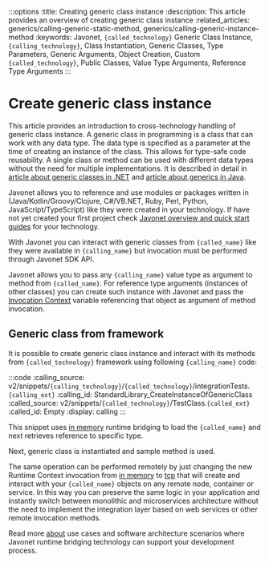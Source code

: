 :::options
:title: Creating generic class instance
:description: This article provides an overview of creating generic class instance
:related_articles: generics/calling-generic-static-method, generics/calling-generic-instance-method
:keywords: Javonet, `{called_technology}` Generic Class Instance, `{calling_technology}`, Class Instantiation, Generic Classes, Type Parameters, Generic Arguments, Object Creation, Custom `{called_technology}`, Public Classes, Value Type Arguments, Reference Type Arguments
:::

# Create generic class instance  

This article provides an introduction to cross-technology handling of generic class instance. A generic class in programming is a class that can work with any data type. The data type is specified as a parameter at the time of creating an instance of the class. This allows for type-safe code reusability. A single class or method can be used with different data types without the need for multiple implementations. It is described in detail in [article about generic classes in .NET](https://learn.microsoft.com/en-us/dotnet/csharp/programming-guide/generics/generic-classes) and [article about generics in Java](https://docs.oracle.com/javase/tutorial/extra/generics/simple.html).  
  
Javonet allows you to reference and use modules or packages written in (Java/Kotlin/Groovy/Clojure, C#/VB.NET, Ruby, Perl, Python, JavaScript/TypeScript) like they were created in your technology. If have not yet created your first project check [Javonet overview and quick start guides](/guides/v2/`{calling_technology}`/`{called_technology}`/getting-started/about-javonet) for your technology.  
  
With Javonet you can interact with generic classes from `{called_name}` like they were available in `{calling_name}` but invocation must be performed through Javonet SDK API.  
  
Javonet allows you to pass any `{calling_name}` value type as argument to method from `{called_name}`. For reference type arguments (instances of other classes) you can create such instance with Javonet and pass the [Invocation Context](/guides/v2/`{calling_technology}`/`{called_technology}`/foundations/invocation-context) variable referencing that object as argument of method invocation.  
  
## Generic class from framework
  
It is possible to create generic class instance and interact with its methods from `{called_technology}` framework using following `{calling_name}` code:
  
:::code
:calling_source: v2/snippets/`{calling_technology}`/`{called_technology}`/integrationTests.`{calling_ext}`
:calling_id: StandardLibrary_CreateInstanceOfGenericClass
:called_source: v2/snippets/`{called_technology}`/TestClass.`{called_ext}`
:called_id: Empty
:display: calling
:::

This snippet uses [in memory](/guides/v2/`{calling_technology}`/`{called_technology}`/foundations/in-memory-channel) runtime bridging to load the `{called_name}` and next retrieves reference to specific type.  

Next, generic class is instantiated and sample method is used.
  
The same operation can be performed remotely by just changing the new Runtime Context invocation from [in memory](/guides/v2/`{calling_technology}`/`{called_technology}`/foundations/in-memory-channel) to [tcp](/guides/v2/`{calling_technology}`/`{called_technology}`/foundations/tcp-channel) that will create and interact with your `{called_name}` objects on any remote node, container or service. In this way you can preserve the same logic in your application and instantly switch between monolithic and microservices architecture without the need to implement the integration layer based on web services or other remote invocation methods.
  
Read more [about](/guides/v2/`{calling_technology}`/`{called_technology}`/getting-started/about-javonet) use cases and software architecture scenarios where Javonet runtime bridging technology can support your development process.
